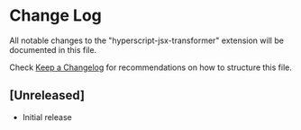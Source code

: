 # Change Log
All notable changes to the "hyperscript-jsx-transformer" extension will be documented in this file.

Check [Keep a Changelog](http://keepachangelog.com/) for recommendations on how to structure this file.

## [Unreleased]
- Initial release